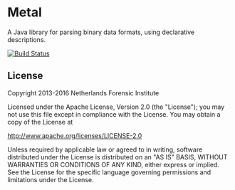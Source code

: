 # Metal

A Java library for parsing binary data formats, using declarative descriptions.

[![Build Status](https://travis-ci.org/parsingdata/metal.svg?branch=master)](https://travis-ci.org/parsingdata/metal)

## License

Copyright 2013-2016 Netherlands Forensic Institute

Licensed under the Apache License, Version 2.0 (the "License");
you may not use this file except in compliance with the License.
You may obtain a copy of the License at

http://www.apache.org/licenses/LICENSE-2.0

Unless required by applicable law or agreed to in writing, software
distributed under the License is distributed on an "AS IS" BASIS,
WITHOUT WARRANTIES OR CONDITIONS OF ANY KIND, either express or implied.
See the License for the specific language governing permissions and
limitations under the License.

